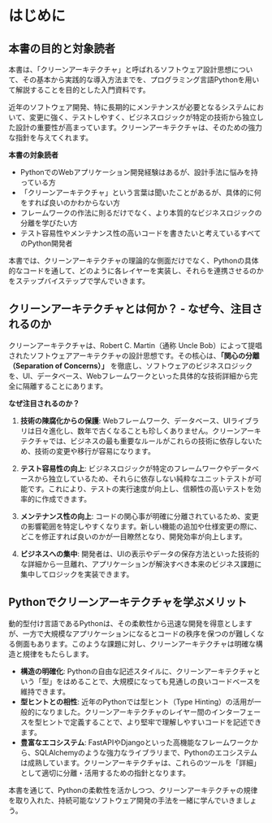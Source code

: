 # はじめに

## 本書の目的と対象読者

本書は、「クリーンアーキテクチャ」と呼ばれるソフトウェア設計思想について、その基本から実践的な導入方法までを、プログラミング言語Pythonを用いて解説することを目的とした入門資料です。

近年のソフトウェア開発、特に長期的にメンテナンスが必要となるシステムにおいて、変更に強く、テストしやすく、ビジネスロジックが特定の技術から独立した設計の重要性が高まっています。クリーンアーキテクチャは、そのための強力な指針を与えてくれます。

**本書の対象読者**

*   PythonでのWebアプリケーション開発経験はあるが、設計手法に悩みを持っている方
*   「クリーンアーキテクチャ」という言葉は聞いたことがあるが、具体的に何をすれば良いのかわからない方
*   フレームワークの作法に則るだけでなく、より本質的なビジネスロジックの分離を学びたい方
*   テスト容易性やメンテナンス性の高いコードを書きたいと考えているすべてのPython開発者

本書では、クリーンアーキテクチャの理論的な側面だけでなく、Pythonの具体的なコードを通して、どのように各レイヤーを実装し、それらを連携させるのかをステップバイステップで学んでいきます。

## クリーンアーキテクチャとは何か？ - なぜ今、注目されるのか

クリーンアーキテクチャは、Robert C. Martin（通称 Uncle Bob）によって提唱されたソフトウェアアーキテクチャの設計思想です。その核心は、**「関心の分離（Separation of Concerns）」** を徹底し、ソフトウェアのビジネスロジックを、UI、データベース、Webフレームワークといった具体的な技術詳細から完全に隔離することにあります。

**なぜ注目されるのか？**

1.  **技術の陳腐化からの保護**:
    Webフレームワーク、データベース、UIライブラリは日々進化し、数年で古くなることも珍しくありません。クリーンアーキテクチャでは、ビジネスの最も重要なルールがこれらの技術に依存しないため、技術の変更や移行が容易になります。

2.  **テスト容易性の向上**:
    ビジネスロジックが特定のフレームワークやデータベースから独立しているため、それらに依存しない純粋なユニットテストが可能です。これにより、テストの実行速度が向上し、信頼性の高いテストを効率的に作成できます。

3.  **メンテナンス性の向上**:
    コードの関心事が明確に分離されているため、変更の影響範囲を特定しやすくなります。新しい機能の追加や仕様変更の際に、どこを修正すれば良いのかが一目瞭然となり、開発効率が向上します。

4.  **ビジネスへの集中**:
    開発者は、UIの表示やデータの保存方法といった技術的な詳細から一旦離れ、アプリケーションが解決すべき本来のビジネス課題に集中してロジックを実装できます。

## Pythonでクリーンアーキテクチャを学ぶメリット

動的型付け言語であるPythonは、その柔軟性から迅速な開発を得意としますが、一方で大規模なアプリケーションになるとコードの秩序を保つのが難しくなる側面もあります。このような課題に対し、クリーンアーキテクチャは明確な構造と規律をもたらします。

*   **構造の明確化**: Pythonの自由な記述スタイルに、クリーンアーキテクチャという「型」をはめることで、大規模になっても見通しの良いコードベースを維持できます。
*   **型ヒントとの相性**: 近年のPythonでは型ヒント（Type Hinting）の活用が一般的になりました。クリーンアーキテクチャのレイヤー間のインターフェースを型ヒントで定義することで、より堅牢で理解しやすいコードを記述できます。
*   **豊富なエコシステム**: FastAPIやDjangoといった高機能なフレームワークから、SQLAlchemyのような強力なライブラリまで、Pythonのエコシステムは成熟しています。クリーンアーキテクチャは、これらのツールを「詳細」として適切に分離・活用するための指針となります。

本書を通じて、Pythonの柔軟性を活かしつつ、クリーンアーキテクチャの規律を取り入れた、持続可能なソフトウェア開発の手法を一緒に学んでいきましょう。

